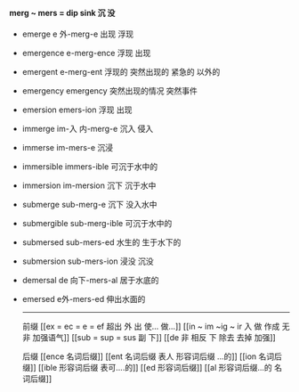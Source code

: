 #### merg ~ mers = dip sink 沉 没

- emerge e 外-merg-e 出现 浮现
- emergence e-merg-ence 浮现 出现 
- emergent e-merg-ent  浮现的 突然出现的 紧急的 以外的
- emergency emergency 突然出现的情况 突然事件
- emersion emers-ion 浮现 出现
- immerge im-入 内-merg-e 沉入 侵入
- immerse im-mers-e 沉浸
- immersible immers-ible 可沉于水中的
- immersion im-mersion 沉下 沉于水中
- submerge sub-merg-e 沉下 没入水中
- submergible sub-merg-ible  可沉于水中的
- submersed sub-mers-ed 水生的 生于水下的
- submersion sub-mers-ion 浸没 沉没
- demersal de 向下-mers-al 居于水底的
- emersed e外-mers-ed 伸出水面的

  ---
   前缀
   [[ex  = ec = e = ef 超出 外 出 使... 做...]]
   [[in  ~ im ~ig ~ ir 入 做 作成  无 非 加强语气]]
   [[sub  = sup = sus 副 下]]
   [[de   非 相反 下 除去 去掉 加强]]
   
   后缀
   [[ence 名词后缀]]
   [[ent 名词后缀  表人 形容词后缀 ...的]]
   [[ion  名词后缀]]
   [[ible 形容词后缀 表可....的]]
   [[ed 形容词后缀]]
   [[al 形容词后缀...的 名词后缀]]